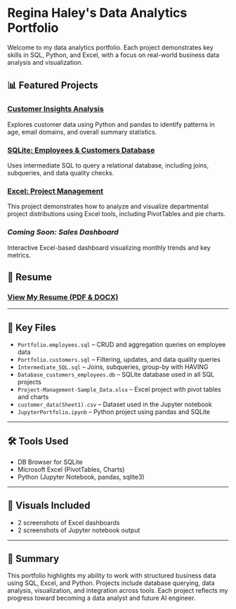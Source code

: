 # Regina Haley's Data Analytics Portfolio

Welcome to my data analytics portfolio. Each project demonstrates key skills in SQL, Python, and Excel, with a focus on real-world business data analysis and visualization.

## 📊 Featured Projects

### [Customer Insights Analysis](https://github.com/ReginaHaley/Jupyter-customer-data)
Explores customer data using Python and pandas to identify patterns in age, email domains, and overall summary statistics.

### [SQLite: Employees & Customers Database](https://github.com/ReginaHaley/SQLdatabase)
Uses intermediate SQL to query a relational database, including joins, subqueries, and data quality checks.

### [Excel: Project Management](https://github.com/ReginaHaley/excel-project-management-analysis)
This project demonstrates how to analyze and visualize departmental project distributions using Excel tools, including PivotTables and pie charts.

### *Coming Soon: Sales Dashboard*
Interactive Excel-based dashboard visualizing monthly trends and key metrics.

## 📄 Resume

### [View My Resume (PDF & DOCX)](https://github.com/ReginaHaley/resume)

---

## 📁 Key Files

- `Portfolio.employees.sql` – CRUD and aggregation queries on employee data
- `Portfolio.customers.sql` – Filtering, updates, and data quality queries
- `Intermediate_SQL.sql` – Joins, subqueries, group-by with HAVING
- `Database_customers_employees.db` – SQLite database used in all SQL projects
- `Project-Management-Sample_Data.xlsx` – Excel project with pivot tables and charts
- `customer_data(Sheet1).csv` – Dataset used in the Jupyter notebook
- `JupyterPortfolio.ipynb` – Python project using pandas and SQLite

---

## 🛠 Tools Used

- DB Browser for SQLite  
- Microsoft Excel (PivotTables, Charts)  
- Python (Jupyter Notebook, pandas, sqlite3)

---

## 📸 Visuals Included

- 2 screenshots of Excel dashboards  
- 2 screenshots of Jupyter notebook output

---

## 🧠 Summary

This portfolio highlights my ability to work with structured business data using SQL, Excel, and Python. Projects include database querying, data analysis, visualization, and integration across tools. Each project reflects my progress toward becoming a data analyst and future AI engineer.
